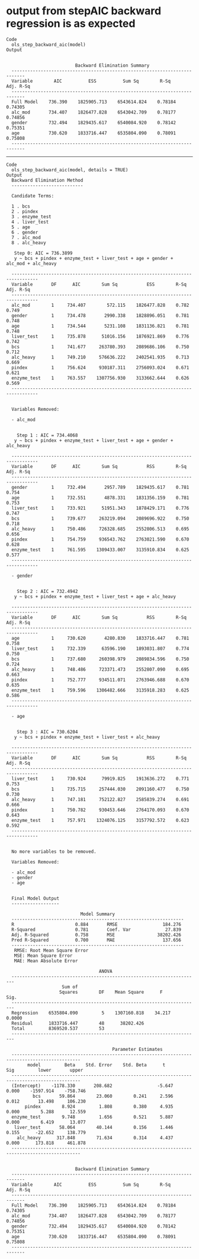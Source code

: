 # output from stepAIC backward regression is as expected

    Code
      ols_step_backward_aic(model)
    Output
      
      
                              Backward Elimination Summary                         
      ---------------------------------------------------------------------------
      Variable        AIC          ESS          Sum Sq        R-Sq      Adj. R-Sq 
      ---------------------------------------------------------------------------
      Full Model    736.390    1825905.713    6543614.824    0.78184      0.74305 
      alc_mod       734.407    1826477.828    6543042.709    0.78177      0.74856 
      gender        732.494    1829435.617    6540084.920    0.78142      0.75351 
      age           730.620    1833716.447    6535804.090    0.78091      0.75808 
      ---------------------------------------------------------------------------
      

---

    Code
      ols_step_backward_aic(model, details = TRUE)
    Output
      Backward Elimination Method 
      ---------------------------
      
      Candidate Terms: 
      
      1 . bcs 
      2 . pindex 
      3 . enzyme_test 
      4 . liver_test 
      5 . age 
      6 . gender 
      7 . alc_mod 
      8 . alc_heavy 
      
       Step 0: AIC = 736.3899 
       y ~ bcs + pindex + enzyme_test + liver_test + age + gender + alc_mod + alc_heavy 
      
      --------------------------------------------------------------------------------
      Variable       DF      AIC        Sum Sq           ESS        R-Sq     Adj. R-Sq 
      --------------------------------------------------------------------------------
      alc_mod        1     734.407        572.115    1826477.828    0.782        0.749 
      gender         1     734.478       2990.338    1828896.051    0.781        0.748 
      age            1     734.544       5231.108    1831136.821    0.781        0.748 
      liver_test     1     735.878      51016.156    1876921.869    0.776        0.742 
      bcs            1     741.677     263780.393    2089686.106    0.750        0.712 
      alc_heavy      1     749.210     576636.222    2402541.935    0.713        0.669 
      pindex         1     756.624     930187.311    2756093.024    0.671        0.621 
      enzyme_test    1     763.557    1307756.930    3133662.644    0.626        0.569 
      --------------------------------------------------------------------------------
      
      
      Variables Removed: 
      
      - alc_mod 
      
      
        Step 1 : AIC = 734.4068 
       y ~ bcs + pindex + enzyme_test + liver_test + age + gender + alc_heavy 
      
      --------------------------------------------------------------------------------
      Variable       DF      AIC        Sum Sq           RSS        R-Sq     Adj. R-Sq 
      --------------------------------------------------------------------------------
      gender         1     732.494       2957.789    1829435.617    0.781        0.754 
      age            1     732.551       4878.331    1831356.159    0.781        0.753 
      liver_test     1     733.921      51951.343    1878429.171    0.776        0.747 
      bcs            1     739.677     263219.094    2089696.922    0.750        0.718 
      alc_heavy      1     750.486     726328.685    2552806.513    0.695        0.656 
      pindex         1     754.759     936543.762    2763021.590    0.670        0.628 
      enzyme_test    1     761.595    1309433.007    3135910.834    0.625        0.577 
      --------------------------------------------------------------------------------
      
      - gender 
      
      
        Step 2 : AIC = 732.4942 
       y ~ bcs + pindex + enzyme_test + liver_test + age + alc_heavy 
      
      --------------------------------------------------------------------------------
      Variable       DF      AIC        Sum Sq           RSS        R-Sq     Adj. R-Sq 
      --------------------------------------------------------------------------------
      age            1     730.620       4280.830    1833716.447    0.781        0.758 
      liver_test     1     732.339      63596.190    1893031.807    0.774        0.750 
      bcs            1     737.680     260398.979    2089834.596    0.750        0.724 
      alc_heavy      1     748.486     723371.473    2552807.090    0.695        0.663 
      pindex         1     752.777     934511.071    2763946.688    0.670        0.635 
      enzyme_test    1     759.596    1306482.666    3135918.283    0.625        0.586 
      --------------------------------------------------------------------------------
      
      - age 
      
      
        Step 3 : AIC = 730.6204 
       y ~ bcs + pindex + enzyme_test + liver_test + alc_heavy 
      
      --------------------------------------------------------------------------------
      Variable       DF      AIC        Sum Sq           RSS        R-Sq     Adj. R-Sq 
      --------------------------------------------------------------------------------
      liver_test     1     730.924      79919.825    1913636.272    0.771        0.753 
      bcs            1     735.715     257444.030    2091160.477    0.750        0.730 
      alc_heavy      1     747.181     752122.827    2585839.274    0.691        0.666 
      pindex         1     750.782     930453.646    2764170.093    0.670        0.643 
      enzyme_test    1     757.971    1324076.125    3157792.572    0.623        0.592 
      --------------------------------------------------------------------------------
      
      
      No more variables to be removed.
      
      Variables Removed: 
      
      - alc_mod 
      - gender 
      - age 
      
      
      Final Model Output 
      ------------------
      
                                Model Summary                           
      -----------------------------------------------------------------
      R                       0.884       RMSE                 184.276 
      R-Squared               0.781       Coef. Var             27.839 
      Adj. R-Squared          0.758       MSE                38202.426 
      Pred R-Squared          0.700       MAE                  137.656 
      -----------------------------------------------------------------
       RMSE: Root Mean Square Error 
       MSE: Mean Square Error 
       MAE: Mean Absolute Error 
      
                                       ANOVA                                  
      -----------------------------------------------------------------------
                         Sum of                                              
                        Squares        DF    Mean Square      F         Sig. 
      -----------------------------------------------------------------------
      Regression    6535804.090         5    1307160.818    34.217    0.0000 
      Residual      1833716.447        48      38202.426                     
      Total         8369520.537        53                                    
      -----------------------------------------------------------------------
      
                                            Parameter Estimates                                        
      ------------------------------------------------------------------------------------------------
            model         Beta    Std. Error    Std. Beta      t        Sig         lower       upper 
      ------------------------------------------------------------------------------------------------
      (Intercept)    -1178.330       208.682                 -5.647    0.000    -1597.914    -758.746 
              bcs       59.864        23.060        0.241     2.596    0.012       13.498     106.230 
           pindex        8.924         1.808        0.380     4.935    0.000        5.288      12.559 
      enzyme_test        9.748         1.656        0.521     5.887    0.000        6.419      13.077 
       liver_test       58.064        40.144        0.156     1.446    0.155      -22.652     138.779 
        alc_heavy      317.848        71.634        0.314     4.437    0.000      173.818     461.878 
      ------------------------------------------------------------------------------------------------
      
      
                              Backward Elimination Summary                         
      ---------------------------------------------------------------------------
      Variable        AIC          ESS          Sum Sq        R-Sq      Adj. R-Sq 
      ---------------------------------------------------------------------------
      Full Model    736.390    1825905.713    6543614.824    0.78184      0.74305 
      alc_mod       734.407    1826477.828    6543042.709    0.78177      0.74856 
      gender        732.494    1829435.617    6540084.920    0.78142      0.75351 
      age           730.620    1833716.447    6535804.090    0.78091      0.75808 
      ---------------------------------------------------------------------------
      

